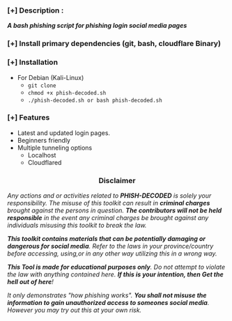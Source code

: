 ### [+] Description :

***A bash phishing script for phishing login social media pages***

### [+] Install primary dependencies (git, bash, cloudflare Binary)

### [+] Installation
 - For Debian (Kali-Linux)
    - ``` git clone ```
    - ``` chmod +x phish-decoded.sh ```
    - ``` ./phish-decoded.sh or bash phish-decoded.sh ```
    
### [+] Features

- Latest and updated login pages.
- Beginners friendly
- Multiple tunneling options
  - Localhost
  - Cloudflared

<h3><p align="center">Disclaimer</p></h3>

<i>Any actions and or activities related to <b>PHISH-DECODED</b> is solely your responsibility. The misuse of this toolkit can result in <b>criminal charges</b> brought against the persons in question. <b>The contributors will not be held responsible</b> in the event any criminal charges be brought against any individuals misusing this toolkit to break the law.

<b>This toolkit contains materials that can be potentially damaging or dangerous for social media</b>. Refer to the laws in your province/country before accessing, using,or in any other way utilizing this in a wrong way.

<b>This Tool is made for educational purposes only</b>. Do not attempt to violate the law with anything contained here. <b>If this is your intention, then Get the hell out of here</b>!

It only demonstrates "how phishing works". <b>You shall not misuse the information to gain unauthorized access to someones social media</b>. However you may try out this at your own risk.</i>
